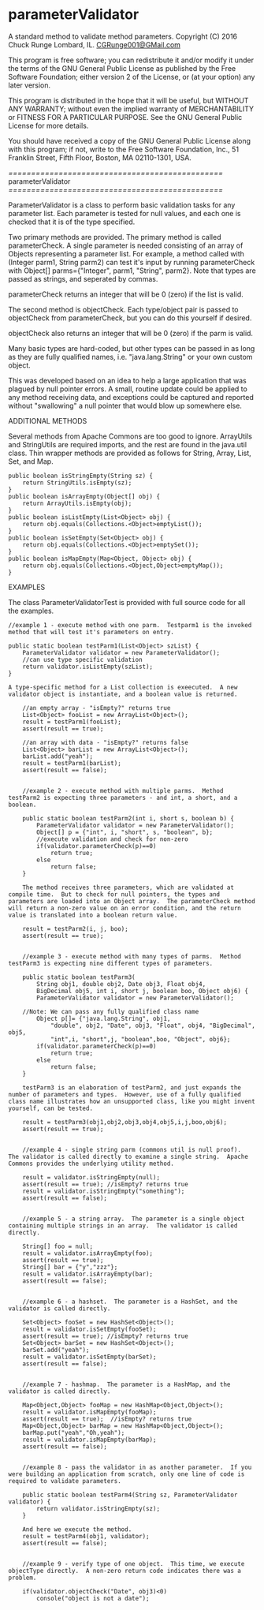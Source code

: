 # parameterValidator
A standard method to validate method parameters.
Copyright (C) 2016  Chuck Runge
Lombard, IL.
CGRunge001@GMail.com

This program is free software; you can redistribute it and/or modify it under the terms of the GNU General Public License as published by the Free Software Foundation; either version 2 of the License, or (at your option) any later version.

This program is distributed in the hope that it will be useful, but WITHOUT ANY WARRANTY; without even the implied warranty of MERCHANTABILITY or FITNESS FOR A PARTICULAR PURPOSE.  See the GNU General Public License for more details.

You should have received a copy of the GNU General Public License along with this program; if not, write to the Free Software Foundation, Inc., 51 Franklin Street, Fifth Floor, Boston, MA  02110-1301, USA. 

*===============================================*
        parameterValidator
*===============================================*

ParameterValidator is a class to perform basic validation tasks for any parameter list.  Each parameter is tested for null values, and each one is checked that it is of the type specified.

Two primary methods are provided.  The primary method is called parameterCheck.  A single parameter is needed consisting of an array of Objects representing a parameter list.  For example, a method called with (Integer parm1, String parm2) can test it's input by running parameterCheck with Object[] parms={"Integer", parm1, "String", parm2}.  Note that types are passed as strings, and seperated by commas.

parameterCheck returns an integer that will be 0 (zero) if the list is valid.

The second method is objectCheck.  Each type/object pair is passed to objectCheck from parameterCheck, but you can do this yourself if desired.

objectCheck also returns an integer that will be 0 (zero) if the parm is valid. 

Many basic types are hard-coded, but other types can be passed in as long as they are fully qualified names, i.e. "java.lang.String" or your own custom object.

This was developed based on an idea to help a large application that was plagued by null pointer errors.  A small, routine update could be applied to any method receiving data, and exceptions could be captured and reported without "swallowing" a null pointer that would blow up somewhere else. 

ADDITIONAL METHODS

Several methods from Apache Commons are too good to ignore.  ArrayUtils and StringUtils are required imports, and the rest are found in the java.util class.  Thin wrapper methods are provided as follows for String, Array, List, Set, and Map.

	public boolean isStringEmpty(String sz) {
		return StringUtils.isEmpty(sz);
	}
	public boolean isArrayEmpty(Object[] obj) {
		return ArrayUtils.isEmpty(obj);
	}
	public boolean isListEmpty(List<Object> obj) {
		return obj.equals(Collections.<Object>emptyList());
	}
	public boolean isSetEmpty(Set<Object> obj) {
		return obj.equals(Collections.<Object>emptySet());
	}
	public boolean isMapEmpty(Map<Object, Object> obj) {
		return obj.equals(Collections.<Object,Object>emptyMap());
	}
	 

EXAMPLES

The class ParameterValidatorTest is provided with full source code for all the examples.

	//example 1 - execute method with one parm.  Testparm1 is the invoked method that will test it's parameters on entry.
	
	public static boolean testParm1(List<Object> szList) {
		ParameterValidator validator = new ParameterValidator();
		//can use type specific validation
		return validator.isListEmpty(szList);
	}
	
	A type-specific method for a List collection is exeecuted.  A new validator object is instantiate, and a boolean value is returned.
	
		//an empty array - "isEmpty?" returns true
		List<Object> fooList = new ArrayList<Object>();
		result = testParm1(fooList);
		assert(result == true);
		
		//an array with data - "isEmpty?" returns false
		List<Object> barList = new ArrayList<Object>();
		barList.add("yeah");
		result = testParm1(barList);
		assert(result == false);
		
		
		//example 2 - execute method with multiple parms.  Method testParm2 is expecting three parameters - and int, a short, and a boolean.  
		
		public static boolean testParm2(int i, short s, boolean b) {
			ParameterValidator validator = new ParameterValidator();
			Object[] p = {"int", i, "short", s, "boolean", b};
			//execute validation and check for non-zero
			if(validator.parameterCheck(p)==0)
				return true; 
			else
				return false;
		}

		The method receives three parameters, which are validated at compile time.  But to check for null pointers, the types and parameters are loaded into an Object array.  The parameterCheck method will return a non-zero value on an error condition, and the return value is translated into a boolean return value.
		
		result = testParm2(i, j, boo);
		assert(result == true);
		
		
		//example 3 - execute method with many types of parms.  Method testParm3 is expecting nine different types of parameters.
		
		public static boolean testParm3(
			String obj1, double obj2, Date obj3, Float obj4,  
			BigDecimal obj5, int i, short j, boolean boo, Object obj6) {			
			ParameterValidator validator = new ParameterValidator();
		
		//Note: We can pass any fully qualified class name
			Object p[]= {"java.lang.String", obj1, 
				"double", obj2, "Date", obj3, "Float", obj4, "BigDecimal", obj5, 
				"int",i, "short",j, "boolean",boo, "Object", obj6};
			if(validator.parameterCheck(p)==0)
				return true; 
			else
				return false;
		}

		testParm3 is an elaboration of testParm2, and just expands the number of parameters and types.  However, use of a fully qualified class name illustrates how an unsupported class, like you might invent yourself, can be tested.
		
		result = testParm3(obj1,obj2,obj3,obj4,obj5,i,j,boo,obj6);
		assert(result == true);
	
	
		//example 4 - single string parm (commons util is null proof).  The validator is called directly to examine a single string.  Apache Commons provides the underlying utility method.
		
		result = validator.isStringEmpty(null);
		assert(result == true); //isEmpty? returns true
		result = validator.isStringEmpty("something");
		assert(result == false);
		
		
		//example 5 - a string array.  The parameter is a single object containing multiple strings in an array.  The validator is called directly.
		
		String[] foo = null;
		result = validator.isArrayEmpty(foo);
		assert(result == true);
		String[] bar = {"y","zzz"};
		result = validator.isArrayEmpty(bar);
		assert(result == false);

		
		//example 6 - a hashset.  The parameter is a HashSet, and the validator is called directly.
		
		Set<Object> fooSet = new HashSet<Object>();
		result = validator.isSetEmpty(fooSet);
		assert(result == true); //isEmpty? returns true
		Set<Object> barSet = new HashSet<Object>();
		barSet.add("yeah");
		result = validator.isSetEmpty(barSet);
		assert(result == false);

		
		//example 7 - hashmap.  The parameter is a HashMap, and the validator is called directly.
		
		Map<Object,Object> fooMap = new HashMap<Object,Object>();
		result = validator.isMapEmpty(fooMap);
		assert(result == true);  //isEmpty? returns true
		Map<Object,Object> barMap = new HashMap<Object,Object>();
		barMap.put("yeah","Oh,yeah");
		result = validator.isMapEmpty(barMap);
		assert(result == false);
		
		
		//example 8 - pass the validator in as another parameter.  If you were building an application from scratch, only one line of code is required to validate parameters.
		
		public static boolean testParm4(String sz, ParameterValidator validator) {
			return validator.isStringEmpty(sz);
		}
	
		And here we execute the method.
		result = testParm4(obj1, validator);
		assert(result == false);
		
		
		//example 9 - verify type of one object.  This time, we execute objectType directly.  A non-zero return code indicates there was a problem.
		
		if(validator.objectCheck("Date", obj3)<0)
			console("object is not a date");
